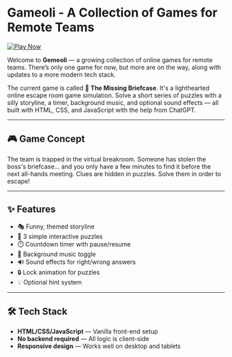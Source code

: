 # Gameoli - A Collection of Games for Remote Teams

[![Play Now](https://img.shields.io/badge/Play-Now-green?style=for-the-badge)](https://gameoli.com)

Welcome to **Gemeoli** — a growing collection of online games for remote teams. There’s only one game for now, but more are on the way, along with updates to a more modern tech stack.

The current game is called 🔐 **The Missing Briefcase**. It's a lighthearted online escape room game simulation. Solve a short series of puzzles with a silly storyline, a timer, background music, and optional sound effects — all built with HTML, CSS, and JavaScript with the help from ChatGPT. 

---

## 🎮 Game Concept

The team is trapped in the virtual breakroom. Someone has stolen the boss's briefcase... and you only have a few minutes to find it before the next all-hands meeting. Clues are hidden in puzzles. Solve them in order to escape!

---

## ✨ Features

- 🎭 Funny, themed storyline
- 🧩 3 simple interactive puzzles
- ⏱️ Countdown timer with pause/resume
- 🎵 Background music toggle
- 🔊 Sound effects for right/wrong answers
- 🔒 Lock animation for puzzles
- 💡 Optional hint system

---

## 🛠️ Tech Stack

- **HTML/CSS/JavaScript** — Vanilla front-end setup
- **No backend required** — All logic is client-side
- **Responsive design** — Works well on desktop and tablets
